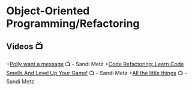 # Object-Oriented Programming/Refactoring
## Videos :tv:
+[Polly want a message](https://www.youtube.com/watch?v=YtROlyWWhV0) :tv: - Sandi Metz 
+[Code Refactoring: Learn Code Smells And Level Up Your Game!](https://www.youtube.com/watch?v=D4auWwMsEnY) :tv: - Sandi Metz
+[All the little things](https://www.youtube.com/watch?v=8bZh5LMaSmE&t=29s) :tv: - Sandi Metz
